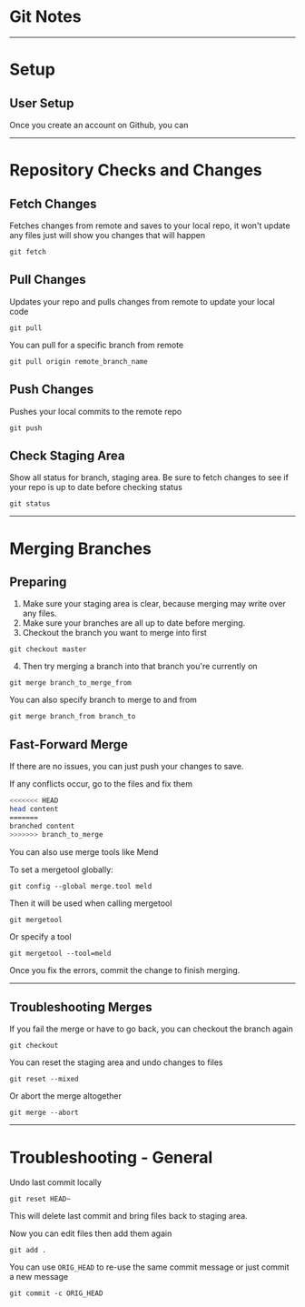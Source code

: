 # Git Notes

- - - -

# Setup

## User Setup
Once you create an account on Github, you can 

- - - -

# Repository Checks and Changes

## Fetch Changes

Fetches changes from remote and saves to your local repo,
it won't update any files just will show you changes that will happen

`git fetch`

## Pull Changes

Updates your repo and pulls changes from remote to update your local code

`git pull`

You can pull for a specific branch from remote 

`git pull origin remote_branch_name`

## Push Changes

Pushes your local commits to the remote repo

`git push`

## Check Staging Area

Show all status for branch, staging area.
Be sure to fetch changes to see if your repo is up to date before checking status

`git status`

- - - -

# Merging Branches


## Preparing
1. Make sure your staging area is clear, because merging may write over any files.
2. Make sure your branches are all up to date before merging.
3. Checkout the branch you want to merge into first

`git checkout master`

4. Then try merging a branch into that branch you're currently on

`git merge branch_to_merge_from`

You can also specify branch to merge to and from

`git merge branch_from branch_to`

## Fast-Forward Merge
If there are no issues, you can just push your changes to save.

If any conflicts occur, go to the files and fix them

````bash
<<<<<<< HEAD
head content
=======
branched content
>>>>>>> branch_to_merge
````
You can also use merge tools like Mend

To set a mergetool globally:

`git config --global merge.tool meld`

Then it will be used when calling mergetool

`git mergetool`

Or specify a tool

`git mergetool --tool=meld`

Once you fix the errors, commit the change to finish merging.

- - - -

## Troubleshooting Merges
If you fail the merge or have to go back, you can checkout the branch again

`git checkout`

You can reset the staging area and undo changes to files

`git reset --mixed`

Or abort the merge altogether

`git merge --abort`

- - - -

# Troubleshooting - General
Undo last commit locally

`git reset HEAD~`

This will delete last commit and bring files back to staging area.

Now you can edit files then add them again

`git add .`

You can use `ORIG_HEAD` to re-use the same commit message or just commit a new message

`git commit -c ORIG_HEAD`